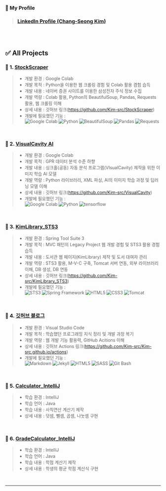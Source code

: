 ### 🎁 My Profile
> ### [LinkedIn Profile (Chang-Seong Kim)](https://www.linkedin.com/in/chang-seong-kim-7826142a0/)

<br>
<br>

## ✅ All Projects

### 📌 1. [StockScraper](https://github.com/Kim-src/StockScraper)
> - 개발 환경 : Google Colab
> - 개발 목적 : Python을 이용한 웹 크롤링 경험 및 Colab 활용 겸험 습득
> - 개발 내용 : 네이버 증권 사이트를 이용한 삼성전자 주식 정보 수집
> - 개발 역량 : Colab 활용, Python의 BeautifulSoup, Pandas, Requests 활용, 웹 크롤링 이해
> - 상세 내용 : 깃허브 링크(https://github.com/Kim-src/StockScraper)
> - 개발에 필요했던 기능 :  
> <img alt="Google Colab" src="https://img.shields.io/badge/-Google_Colab-F9AB00?style=flat-square&logo=google-colab&logoColor=white" /> <img alt="Python" src="https://img.shields.io/badge/-Python-3776AB?style=flat-square&logo=python&logoColor=white" /> <img alt="BeautifulSoup" src="https://img.shields.io/badge/BeautifulSoup-2ca02c.svg?style=flat-square&logo=python&logoColor=white" /> <img alt="Pandas" src="https://img.shields.io/badge/Pandas-white.svg?style=flat-square&logo=pandas&logoColor=black" /> <img alt="Requests" src="https://img.shields.io/badge/Requests-2CA5E0.svg?style=flat-square&logo=python&logoColor=white" />

<!--
> #### 🎯 학습 결론
> - 웹 크롤링 기능을 구현할 수 있는 간단한 프로그램을 제작하였습니다.
> - 웹 크롤링을 이용하여 HTML로 구성된 웹 페이지 정보를 쉽게 가져올 수 있었습니다.
> - 더 나아가면 검색 엔진 프로그램 개발에 활용될 수 있을 것 같습니다.
> - 그런데 웹 크롤링은 수많은 데이터 분석 방법 중 단지 하나의 도구일뿐이었습니다.
> - 물론 자동화 프로그램 개발도 중요하지만 데이터 수집 계획 및 해석 방법이 더 중요한 것 같습니다.
-->

<br>

### 📌 2. [VisualCavity AI](https://github.com/Kim-src/VisualCavity)
> - 개발 환경 : Google Colab
> - 개발 목적 : GPR 데이터 분석 수준 하향
> - 개발 내용 : 싱크홀(공동) 자동 분석 프로그램(VIsualCavity) 제작을 위한 이미지 학습 AI 모델
> - 개발 역량 : Python 라이브러리, XML 파싱, AI의 이미지 학습 과정 및 딥러닝 모델 이해
> - 상세 내용 : 깃허브 링크(https://github.com/Kim-src/VisualCavity)
> - 개발에 필요했던 기능 :  
> <img alt="Google Colab" src="https://img.shields.io/badge/-Google_Colab-F9AB00?style=flat-square&logo=google-colab&logoColor=white" /> <img alt="Python" src="https://img.shields.io/badge/-Python-3776AB?style=flat-square&logo=python&logoColor=white" /> <img alt="tensorflow" src="https://img.shields.io/badge/TensorFlow-%23FF6F00.svg?style=flat-square&logo=TensorFlow&logoColor=white" />

<!--
<img alt="Keras" src="https://img.shields.io/badge/Keras-%23D00000.svg?style=flat-square&logo=Keras&logoColor=white" /> <img alt="OpenCV" src="https://img.shields.io/badge/OpenCV-%23323330.svg?style=flat-square&logo=opencv&logoColor=white" /> <img alt="ElementTree" src="https://img.shields.io/badge/-ElementTree-blue?style=flat-square&logo=python&logoColor=white" /> <img alt="numpy" src="https://img.shields.io/badge/numpy-%23013243.svg?style=flat-square&logo=numpy&logoColor=white" />
-->

<!--
> #### 🎯 개발 현황
> - VisualCavity AI는 싱크홀 데이터 분석 수준을 감소시키기 위해 개발중인 AI 모델입니다.
> - 현재 이미지 학습을 위한 초기 AI 모델은 구축되었습니다.
> - 추후 준비된 7만장 이상의 이미지를 학습시켜서 AI의 이미지 분석 수준을 상승시킬 예정입니다.
> 
> #### 🎯 GPR 데이터 분석
> - 싱크홀 이슈가 매년 꾸준히 대두되면서 국가에서는 땅꺼짐 사고를 예방하기 위한 사업을 진행중입니다.
> - 땅꺼짐 사고를 예방하기 위해서는 GPR이라는 레이더 장치를 이용하여 도로 하부를 조사해야 됩니다.
> - 이때 도로 하부에 빈 공간(싱크홀)이 어느 곳에 있는지, 또는 없는지는 조사하기 전까지 알 수 없습니다.
> - 따라서 도로 일부가 아닌 도로 전체에 대해 조사해야 되고 방대한 양의 GPR 데이터가 수집됩니다.
> - 수집된 GPR 전자기파 데이터는 전문 프로그램에서 시각화되어 보여집니다.
> - GPR 데이터 분석이란 이 시각화 된 데이터에서 싱크홀의 유무를 파악하는 것입니다.
> 
> #### 🎯 개발 목적의 이유
> - GPR 데이터의 형태는 지하 구조 또는 물질에 따라 다르게 보입니다.
> - 그래서 도로 하부 2m 이내의 관로, 자갈, 싱크홀 등의 분포 위치를 대략적으로 파악할 수 있습니다.
> - 그런데 이 형태는 분석가의 분석 역량에 따라 다르게 판단됩니다.
> - 예를들면 싱크홀 형태인줄 알고 복구를 위해 도로를 뚫었더니 가스관로인 경우입니다.
> - 이 경우 땅꺼짐으로 끝날 사고가 더욱 안타까운 가스배관 폭발 사고로 될 수 있습니다.
> - 따라서 데이터 분석에 심혈을 기울여야 되는데, 분석해야 되는 데이터량이 하루에 수 km로 방대합니다.
> - 그렇기 때문에 싱크홀 분석을 돕는 AI 모델이 개발되면 데이터 분석 수준이 일부 낮아질 것으로 예상됩니다.
-->

<br>

### 📌 3. [KimLibrary_STS3](https://github.com/Kim-src/KimLibrary_STS3)
> - 개발 환경 : Spring Tool Suite 3
> - 개발 목적 : MVC 패턴의 Legacy Project 웹 개발 경험 및 STS3 활용 경험 습득
> - 개발 내용 : 도서관 웹 페이지(KimLibrary) 제작 및 도서 대여자 관리
> - 개발 역량 : STS3 활용, M-V-C 구축, Tomcat 서버 연동, 외부 라이브러리 이해, DB 생성, DB 연동
> - 상세 내용 : 깃허브 링크(https://github.com/Kim-src/KimLibrary_STS3)
> - 개발에 필요했던 기능 :  
> <img alt="STS3" src="https://img.shields.io/badge/STS3-6DB33F.svg?style=flat-square&logo=spring&logoColor=white" /> <img alt="Spring Framework" src="https://img.shields.io/badge/-Spring Framework-6DB33F?style=flat-square&logo=spring&logoColor=white" /> <img alt="HTML5" src="https://img.shields.io/badge/HTML5-E34F26.svg?style=flat-square&logo=html5&logoColor=white" /> <img alt="CSS3" src="https://img.shields.io/badge/CSS3-1572B6.svg?style=flat-square&logo=css3&logoColor=white" /> <img alt="Tomcat" src="https://img.shields.io/badge/Tomcat-F9AB00.svg?style=flat-square&logo=apache&logoColor=white" />

<!--
<img alt="MySQL" src="https://img.shields.io/badge/MySQL-4479A1.svg?style=flat-square&logo=mysql&logoColor=white" />
-->

<!--
> #### 🛠️ 향후 계획 및 발전 방향
> - KimLibrary는 웹 개발 역량을 증진시키기 위해 수행한 프로젝트입니다.
> - Spring을 정통으로 학습하기 위해 STS3 환경에서 Spring Framework를 사용하여 개발하였습니다.
> - 그런데 Spring과 DB를 연결하는 과정에서 외부 라이브러리 버전을 호환시기키지 못하였습니다.
> - Spring을 이용한 웹 개발에 대해 이해가 부족했기 때문에 적절한 라이브러리가 적용되지 않았습니다.
> - 이를 해결하기 위해 Spring Boot를 활용하여 Spring에 대한 이해도를 더욱 높이려고 합니다.
> - 따라서 추후 IntelliJ, VS Code, Eclipse 환경에서도 동일한 내용의 프로젝트를 개발할 예정입니다.
-->

<br>

### 📌 4. [깃허브 블로그](https://github.com/Kim-src/Kim-src.github.io)
> - 개발 환경 : Visual Studio Code
> - 개발 목적 : 학습했던 프로그래밍 지식 정리 및 개발 과정 복기
> - 개발 역량 : 웹 개발 기능 활용력, GitHub Acitions 이해
> - 상세 내용 : 깃허브 Actions 링크(https://github.com/Kim-src/Kim-src.github.io/actions)
> - 개발에 필요했던 기능 :  
> <img alt="Markdown" src="https://img.shields.io/badge/-Markdown-000000?style=flat-square&logo=markdown&logoColor=white" /> <img alt="Jekyll" src="https://img.shields.io/badge/-Jekyll-CC0000?style=flat-square&logo=jekyll&logoColor=white" /> <img alt="HTML5" src="https://img.shields.io/badge/-HTML5-E34F26?style=flat-square&logo=html5&logoColor=white" /> <img alt="SASS" src="https://img.shields.io/badge/-Sass-CC6699?style=flat-square&logo=sass&logoColor=white" /> <img alt="Git Bash" src="https://img.shields.io/badge/Git%20Bash-FFE000?style=flat&logo=git&logoColor=white" />

<br>

### 📌 5. [Calculator_IntelliJ](https://github.com/Kim-src/Calculator_IntelliJ)
> - 학습 환경 : IntelliJ
> - 학습 언어 : Java
> - 학습 내용 : 사칙연산 계산기 제작
> - 상세 내용 : 덧셈, 뺄셈, 곱셈, 나눗셈 구현

<br>

### 📌 6. [GradeCalculator_IntelliJ](https://github.com/Kim-src/GradeCalculator_IntelliJ)
> - 학습 환경 : IntelliJ
> - 학습 언어 : Java
> - 학습 내용 : 학점 계산기 제작
> - 상세 내용 : 학생의 평균 학점 계산식 구현

<br>

***

<br>
<br>
<br>
